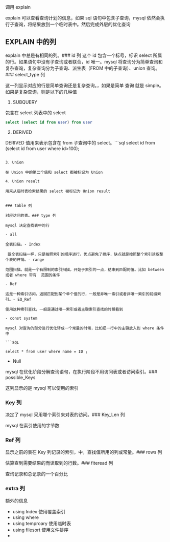 调用 explain

explain 可以查看查询计划的信息，如果 sql 语句中包含子查询，mysql 依然会执行子查询，将结果放到一个临时表中。然后完成外层的优化查询


## EXPLAIN 中的列

explain 中总是有相同的列。### id 列
这个 id 包含一个标号，标识 select 所属的行。如果语句中没有子查询或者联合，id 唯一。mysql 将查询分为简单查询和复杂查询，复杂查询分为子查询、派生表（FROM 中的子查询）、union 查询。### select_type 列

这一列显示对应的行是简单查询还是复杂查询。，如果是简单 查询 就是 simple。如果是复杂查询，则是以下的几种值

1. SUBQUERY 

包含在 select 列表中的 select

```sql
select (select id from user) from user
```

2. DERIVED

DERIVED 值用来表示包含在 from 子查询中的 select。```sql
select id from (select id from user where id>100);
```

3. Union

在 Union 中的第二个值和 select 都被标记为 Union

4. Union result

用来从临时表检索结果的 select 被标记为 Union result


### table 列

对应访问的表。### type 列

mysql 决定查找表中的行

- all

全表扫描。- Index

 跟全表扫描一样，只是按照索引的顺序进行。优点避免了排序，缺点就是按照整个索引读取整个表的开销。- range
 
范围扫描。就是一个有限制的索引扫描，开始于索引的一点，结束到匹配的值。比如 between 或者 where 带有  范围的条件

- Ref

这是一种索引访问，返回匹配到某个单个值的行，一般是非唯一索引或者非唯一索引的前缀索引。- EQ_Ref

使用这种索引查找，一般是通过唯一索引或者主键索引查找的时候看到

- const system

mysql 对查询的部分进行优化转成一个常量的时候，比如把一行中的主键放入到 where 条件中

```SQL

select * from user where name = ID ;
```
- Null

mysql 在优化阶段分解查询语句，在执行阶段不用访问表或者访问索引。### possible_Keys 

这列显示的是 mysql 可以使用的索引

### Key 列

决定了 mysql 采用哪个索引来对表的访问。### Key_Len 列

mysql 在索引使用的字节数

### Ref 列

显示之前的表在 Key 列记录的索引，中，查找值所用的列或常量。### rows 列

估算查到需要结果的而读取到的行数。### fiteread 列

查询记录和总记录的一个百分比

### extra 列

额外的信息

- using Index 使用覆盖索引
- using where 
- using temproary 使用临时表
- using filesort 使用文件排序
- 